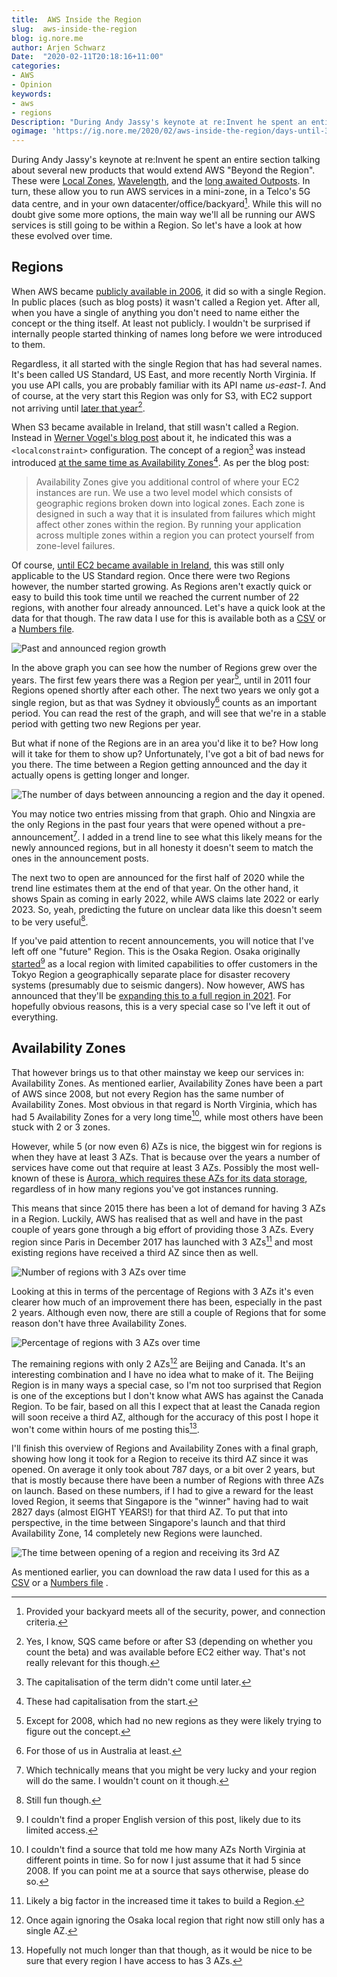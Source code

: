 ```yaml
---
title:  AWS Inside the Region
slug:  aws-inside-the-region
blog: ig.nore.me
author: Arjen Schwarz
Date:  "2020-02-11T20:18:16+11:00"
categories:
- AWS
- Opinion
keywords:
- aws
- regions
Description: "During Andy Jassy's keynote at re:Invent he spent an entire section talking about several new products that would extend AWS 'Beyond the Region'. While this will no doubt give some more options, the main way we'll all be running our AWS services is still going to be within a Region. So let's have a look at how these evolved over time."
ogimage: 'https://ig.nore.me/2020/02/aws-inside-the-region/days-until-3rd-az.png'
---
```


During Andy Jassy's keynote at re:Invent he spent an entire section talking about several new products that would extend AWS "Beyond the Region". These were [Local Zones](https://aws.amazon.com/blogs/aws/aws-now-available-from-a-local-zone-in-los-angeles/), [Wavelength](https://aws.amazon.com/wavelength/), and the [long awaited Outposts](https://aws.amazon.com/blogs/aws/aws-outposts-now-available-order-your-racks-today/). In turn, these allow you to run AWS services in a mini-zone, in a Telco's 5G data centre, and in your own datacenter/office/backyard[^1]. While this will no doubt give some more options, the main way we'll all be running our AWS services is still going to be within a Region. So let's have a look at how these evolved over time.

## Regions

When AWS became [publicly available in 2006](https://aws.amazon.com/blogs/aws/amazon_ec2_beta/), it did so with a single Region. In public places (such as blog posts) it wasn't called a Region yet. After all, when you have a single of anything you don't need to name either the concept or the thing itself. At least not publicly. I wouldn't be surprised if internally people started thinking of names long before we were introduced to them.

Regardless, it all started with the single Region that has had several names. It's been called US Standard, US East, and more recently North Virginia. If you use API calls, you are probably familiar with its API name *us-east-1*. And of course, at the very start this Region was only for S3, with EC2 support not arriving until [later that year](https://aws.amazon.com/blogs/aws/amazon_ec2_beta/)[^2].

When S3 became available in Ireland, that still wasn't called a Region. Instead in [Werner Vogel's blog post](https://www.allthingsdistributed.com/2007/11/amazon_s3_in_europe.html) about it, he indicated this was a `<localconstraint>` configuration. The concept of a region[^3] was instead introduced [at the same time as Availability Zones](https://aws.amazon.com/blogs/aws/new-ec2-feature/)[^4].  As per the blog post:

> Availability Zones give you additional control of where your EC2 instances are run. We use a two level model which consists of geographic regions broken down into logical zones. Each zone is designed in such a way that it is insulated from failures which might affect other zones within the region. By running your application across multiple zones within a region you can protect yourself from zone-level failures.

Of course, [until EC2 became available in Ireland](https://aws.amazon.com/blogs/aws/amazon-ec2-crosses-the-atlantic/), this was still only applicable to the US Standard region. Once there were two Regions however, the number started growing. As Regions aren't exactly quick or easy to build this took time until we reached the current number of 22 regions, with another four already announced. Let's have a quick look at the data for that though. The raw data I use for this is available both as a [CSV](/2020/02/aws-inside-the-region/aws-regions-and-azs.csv) or a [Numbers file](/2020/02/aws-inside-the-region/aws-regions-and-azs.numbers).

![Past and announced region growth](/2020/02/aws-inside-the-region/regions-opened.png)

In the above graph you can see how the number of Regions grew over the years. The first few years there was a Region per year[^5], until in 2011 four Regions opened shortly after each other. The next two years we only got a single region, but as that was Sydney it obviously[^6] counts as an important period. You can read the rest of the graph, and will see that we're in a stable period with getting two new Regions per year.

But what if none of the Regions are in an area you'd like it to be? How long will it take for them to show up? Unfortunately, I've got a bit of bad news for you there. The time between a Region getting announced and the day it actually opens is getting longer and longer.

![The number of days between announcing a region and the day it opened.](/2020/02/aws-inside-the-region/announcement-to-opening.png)

You may notice two entries missing from that graph. Ohio and Ningxia are the only Regions in the past four years that were opened without a pre-announcement[^7]. I added in a trend line to see what this likely means for the newly announced regions, but in all honesty it doesn't seem to match the ones in the announcement posts.

The next two to open are announced for the first half of 2020 while the trend line estimates them at the end of that year. On the other hand, it shows Spain as coming in early 2022, while AWS claims late 2022 or early 2023. So, yeah, predicting the future on unclear data like this doesn't seem to be very useful[^8].

If you've paid attention to recent announcements, you will notice that I've left off one "future" Region. This is the Osaka Region. Osaka originally [started](https://aws.amazon.com/jp/blogs/news/osaka-local-region-launch-2018feb/)[^9] as a local region with limited capabilities to offer customers in the Tokyo Region a geographically separate place for disaster recovery systems (presumably due to seismic dangers). Now however, AWS has announced that they'll be [expanding this to a full region in 2021](https://aws.amazon.com/blogs/aws/in-the-works-aws-osaka-local-region-expansion-to-full-region/). For hopefully obvious reasons, this is a very special case so I've left it out of everything.

## Availability Zones

That however brings us to that other mainstay we keep our services in: Availability Zones. As mentioned earlier, Availability Zones have been a part of AWS since 2008, but not every Region has the same number of Availability Zones. Most obvious in that regard is North Virginia, which has had 5 Availability Zones for a very long time[^10], while most others have been stuck with 2 or 3 zones.

However, while 5 (or now even 6) AZs is nice, the biggest win for regions is when they have at least 3 AZs. That is because over the years a number of services have come out that require at least 3 AZs. Possibly the most well-known of these is [Aurora, which requires these AZs for its data storage](https://aws.amazon.com/blogs/aws/highly-scalable-mysql-compat-rds-db-engine/), regardless of in how many regions you've got instances running.

This means that since 2015 there has been a lot of demand for having 3 AZs in a Region. Luckily, AWS has realised that as well and have in the past couple of years gone through a big effort of providing those 3 AZs. Every region since Paris in December 2017 has launched with 3 AZs[^11] and most existing regions have received a third AZ since then as well.

![Number of regions with 3 AZs over time](/2020/02/aws-inside-the-region/regions-with-3rd-az.png)

Looking at this in terms of the percentage of Regions with 3 AZs it's even clearer how much of an improvement there has been, especially in the past 2 years. Although even now, there are still a couple of Regions that for some reason don't have three Availability Zones.

![Percentage of regions with 3 AZs over time](/2020/02/aws-inside-the-region/percentage-3-azs.png)

The remaining regions with only 2 AZs[^12] are Beijing and Canada. It's an interesting combination and I have no idea what to make of it. The Beijing Region is in many ways a special case, so I'm not too surprised that Region is one of the exceptions but I don't know what AWS has against the Canada Region. To be fair, based on all this I expect that at least the Canada region will soon receive a third AZ, although for the accuracy of this post I hope it won't come within hours of me posting this[^13].

I'll finish this overview of Regions and Availability Zones with a final graph, showing how long it took for a Region to receive its third AZ since it was opened. On average it only took about 787 days, or a bit over 2 years, but that is mostly because there have been a number of Regions with three AZs on launch. Based on these numbers, if I had to give a reward for the least loved Region, it seems that Singapore is the "winner" having had to wait 2827 days (almost EIGHT YEARS!) for that third AZ. To put that into perspective, in the time between Singapore's launch and that third Availability Zone, 14 completely new Regions were launched.

![The time between opening of a region and receiving its 3rd AZ](/2020/02/aws-inside-the-region/days-until-3rd-az.png)

As mentioned earlier, you can download the raw data I used for this as a [CSV](/2020/02/aws-inside-the-region/aws-regions-and-azs.csv) or a [Numbers file](/2020/02/aws-inside-the-region/aws-regions-and-azs.numbers)
.

[^1]:	Provided your backyard meets all of the security, power, and connection criteria.

[^2]:	Yes, I know, SQS came before or after S3 (depending on whether you count the beta) and was available before EC2 either way. That's not really relevant for this though.

[^3]:	The capitalisation of the term didn't come until later.

[^4]:	These had capitalisation from the start.

[^5]:	Except for 2008, which had no new regions as they were likely trying to figure out the concept.

[^6]:	For those of us in Australia at least.

[^7]:	Which technically means that you might be very lucky and your region will do the same. I wouldn't count on it though.

[^8]:	Still fun though.

[^9]:	I couldn't find a proper English version of this post, likely due to its limited access.

[^10]:	I couldn't find a source that told me how many AZs North Virginia at different points in time. So for now I just assume that it had 5 since 2008. If you can point me at a source that says otherwise, please do so.

[^11]:	Likely a big factor in the increased time it takes to build a Region.

[^12]:	Once again ignoring the Osaka local region that right now still only has a single AZ.

[^13]:	Hopefully not much longer than that though, as it would be nice to be sure that every region I have access to has 3 AZs.